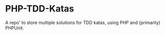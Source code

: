 PHP-TDD-Katas
=============

A repo' to store multiple solutions for TDD katas, using PHP and (primarily) PHPUnit.